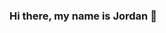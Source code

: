 ### Hi there, my name is Jordan 👋

<!--
**jordantcarlisle/jordantcarlisle** is a ✨ _special_ ✨ repository because its `README.md` (this file) appears on your GitHub profile.

Here are some ideas to get you started:

- 🔭 I’m currently working on https://wholehealth.org
- 🌱 I’m currently learning data engineering, statistical analysis, and machine learning
- 👯 I’m looking to collaborate on no-code projects that leverage data engineering
- 🤔 I’m looking for help with how to architect modern data stacks
- 💬 Ask me about how cryptocurrencies are changing the world
- 📫 How to reach me: https://twitter.com/jordantcarlisle
- 😄 Pronouns: (He/Him)
- ⚡ Fun fact: I live in the mountain biking capital of the world
-->
